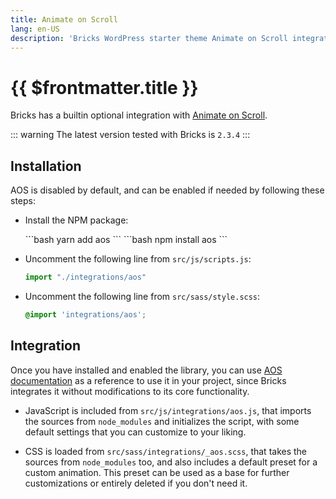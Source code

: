 ```yaml
---
title: Animate on Scroll
lang: en-US
description: 'Bricks WordPress starter theme Animate on Scroll integration'
---
```


# {{ $frontmatter.title }}

Bricks has a builtin optional integration with [Animate on Scroll](https://michalsnik.github.io/aos/).

::: warning
The latest version tested with Bricks is `2.3.4`
:::

## Installation

AOS is disabled by default, and can be enabled if needed by following these steps:

-   Install the NPM package:

      <code-group>

      <code-block title="Yarn" active> 
      ```bash
      yarn add aos
      ```
      </code-block>

      <code-block title="npm"> 
      ```bash
      npm install aos
      ```
      </code-block>

      </code-group>

-   Uncomment the following line from `src/js/scripts.js`:

    ```javascript
    import "./integrations/aos"
    ```

-   Uncomment the following line from `src/sass/style.scss`:

    ```scss
    @import 'integrations/aos';
    ```

## Integration

Once you have installed and enabled the library, you can use [AOS documentation](https://michalsnik.github.io/aos/) as a reference to use it in your project, since Bricks integrates it without modifications to its core functionality.

-   JavaScript is included from `src/js/integrations/aos.js`, that imports the sources from `node_modules` and initializes the script, with some default settings that you can customize to your liking.

-   CSS is loaded from `src/sass/integrations/_aos.scss`, that takes the sources from `node_modules` too, and also includes a default preset for a custom animation. This preset can be used as a base for further customizations or entirely deleted if you don't need it.
